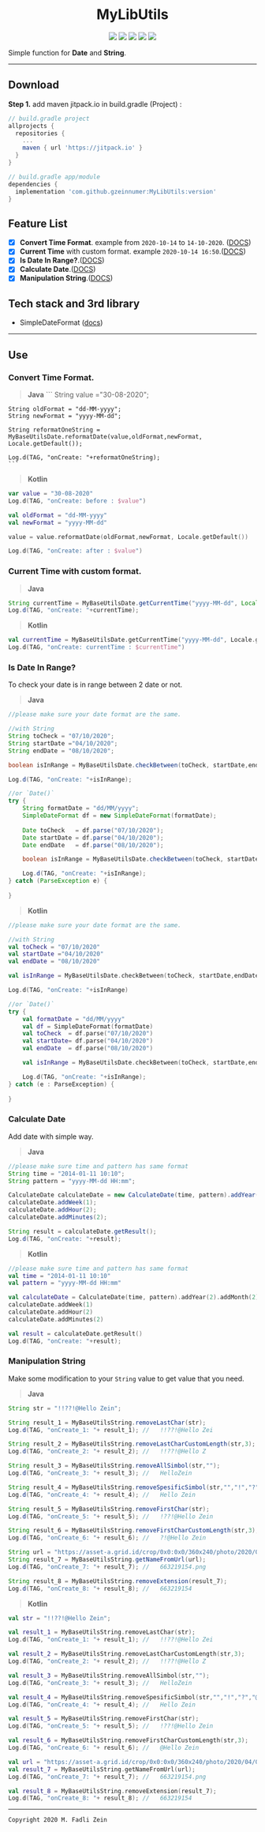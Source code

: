 <h1 align="center">
    MyLibUtils
</h1>

<p align="center">
    <a><img src="https://img.shields.io/badge/Version-0.2.0-brightgreen.svg?style=flat"></a>
    <a><img src="https://img.shields.io/badge/ID-gzeinnumer-blue.svg?style=flat"></a>
    <a><img src="https://img.shields.io/badge/Java-Suport-green?logo=java&style=flat"></a>
    <a><img src="https://img.shields.io/badge/Koltin-Suport-green?logo=kotlin&style=flat"></a>
    <a href="https://github.com/gzeinnumer"><img src="https://img.shields.io/github/followers/gzeinnumer?label=follow&style=social"></a>
    <br>
    <p>Simple function for <b>Date</b> and <b>String</b>.</p>
</p>

---
## Download
**Step 1.** add maven jitpack.io in build.gradle (Project) :
```gradle
// build.gradle project
allprojects {
  repositories {
    ...
    maven { url 'https://jitpack.io' }
  }
}

// build.gradle app/module
dependencies {
  implementation 'com.github.gzeinnumer:MyLibUtils:version'
}
```

## Feature List
- [x] **Convert Time Format**. example from `2020-10-14` to `14-10-2020`. ([DOCS](https://github.com/gzeinnumer/MyLibUtils#convert-time-format))
- [x] **Current Time** with custom format. example `2020-10-14 16:50`.([DOCS](https://github.com/gzeinnumer/MyLibUtils#current-time-with-custom-format))
- [x] **Is Date In Range?**.([DOCS](https://github.com/gzeinnumer/MyLibUtils#is-date-in-range))
- [x] **Calculate Date**.([DOCS](https://github.com/gzeinnumer/MyLibUtils#calculate-date))
- [x] **Manipulation String**.([DOCS](https://github.com/gzeinnumer/MyLibUtils#manipulation-string))

## Tech stack and 3rd library
- SimpleDateFormat ([docs](https://developer.android.com/reference/java/text/SimpleDateFormat))

---
## Use

### Convert **Time Format**.
> **Java**
    ```
    String value ="30-08-2020";

    String oldFormat = "dd-MM-yyyy";
    String newFormat = "yyyy-MM-dd";
    
    String reformatOneString = MyBaseUtilsDate.reformatDate(value,oldFormat,newFormat, Locale.getDefault());
    
    Log.d(TAG, "onCreate: "+reformatOneString);
    ```
> **Kotlin**
```kotlin
var value = "30-08-2020"
Log.d(TAG, "onCreate: before : $value")

val oldFormat = "dd-MM-yyyy"
val newFormat = "yyyy-MM-dd"

value = value.reformatDate(oldFormat,newFormat, Locale.getDefault())

Log.d(TAG, "onCreate: after : $value")
```

### **Current Time** with custom format.
> **Java**
```java
String currentTime = MyBaseUtilsDate.getCurrentTime("yyyy-MM-dd", Locale.getDefault());
Log.d(TAG, "onCreate: "+currentTime);
```
> **Kotlin**
```kotlin
val currentTime = MyBaseUtilsDate.getCurrentTime("yyyy-MM-dd", Locale.getDefault())
Log.d(TAG, "onCreate: currentTime : $currentTime")
```

### **Is Date In Range?**
To check your date is in range between 2 date or not.
> **Java**
```java
//please make sure your date format are the same.

//with String
String toCheck = "07/10/2020";
String startDate ="04/10/2020";
String endDate = "08/10/2020";

boolean isInRange = MyBaseUtilsDate.checkBetween(toCheck, startDate,endDate);

Log.d(TAG, "onCreate: "+isInRange);

//or `Date()`
try {
    String formatDate = "dd/MM/yyyy";
    SimpleDateFormat df = new SimpleDateFormat(formatDate);
    
    Date toCheck   = df.parse("07/10/2020");
    Date startDate = df.parse("04/10/2020");
    Date endDate   = df.parse("08/10/2020");

    boolean isInRange = MyBaseUtilsDate.checkBetween(toCheck, startDate,endDate);

    Log.d(TAG, "onCreate: "+isInRange);
} catch (ParseException e) {
    
}
```
> **Kotlin**
```kotlin
//please make sure your date format are the same.

//with String
val toCheck = "07/10/2020"
val startDate ="04/10/2020"
val endDate = "08/10/2020"

val isInRange = MyBaseUtilsDate.checkBetween(toCheck, startDate,endDate)

Log.d(TAG, "onCreate: "+isInRange)

//or `Date()`
try {
    val formatDate = "dd/MM/yyyy"
    val df = SimpleDateFormat(formatDate)
    val toCheck  = df.parse("07/10/2020")
    val startDate= df.parse("04/10/2020")
    val endDate  = df.parse("08/10/2020")

    val isInRange = MyBaseUtilsDate.checkBetween(toCheck, startDate,endDate)

    Log.d(TAG, "onCreate: "+isInRange);
} catch (e : ParseException) {
    
}
```

### **Calculate Date**
Add date with simple way.
> **Java**
```java
//please make sure time and pattern has same format
String time = "2014-01-11 10:10";
String pattern = "yyyy-MM-dd HH:mm";

CalculateDate calculateDate = new CalculateDate(time, pattern).addYear(2).addMonth(2).addDay(2);
calculateDate.addWeek(1);
calculateDate.addHour(2);
calculateDate.addMinutes(2);

String result = calculateDate.getResult();
Log.d(TAG, "onCreate: "+result);
```
> **Kotlin**
```kotlin
//please make sure time and pattern has same format
val time = "2014-01-11 10:10"
val pattern = "yyyy-MM-dd HH:mm"

val calculateDate = CalculateDate(time, pattern).addYear(2).addMonth(2).addDay(2)
calculateDate.addWeek(1)
calculateDate.addHour(2)
calculateDate.addMinutes(2)

val result = calculateDate.getResult()
Log.d(TAG, "onCreate: "+result);
```

### **Manipulation String**
Make some modification to your `String` value to get value that you need.
> **Java**
```java
String str = "!!??!@Hello Zein";

String result_1 = MyBaseUtilsString.removeLastChar(str);
Log.d(TAG, "onCreate_1: "+ result_1); //   !!??!@Hello Zei

String result_2 = MyBaseUtilsString.removeLastCharCustomLength(str,3);
Log.d(TAG, "onCreate_2: "+ result_2); //   !!??!@Hello Z

String result_3 = MyBaseUtilsString.removeAllSimbol(str,"");
Log.d(TAG, "onCreate_3: "+ result_3); //   HelloZein

String result_4 = MyBaseUtilsString.removeSpesificSimbol(str,"","!","?","@");
Log.d(TAG, "onCreate_4: "+ result_4); //   Hello Zein

String result_5 = MyBaseUtilsString.removeFirstChar(str);
Log.d(TAG, "onCreate_5: "+ result_5); //   !??!@Hello Zein

String result_6 = MyBaseUtilsString.removeFirstCharCustomLength(str,3);
Log.d(TAG, "onCreate_6: "+ result_6); //   ?!@Hello Zein

String url = "https://asset-a.grid.id/crop/0x0:0x0/360x240/photo/2020/04/09/663219154.png";
String result_7 = MyBaseUtilsString.getNameFromUrl(url);
Log.d(TAG, "onCreate_7: "+ result_7); //   663219154.png

String result_8 = MyBaseUtilsString.removeExtension(result_7);
Log.d(TAG, "onCreate_8: "+ result_8); //   663219154
```
> **Kotlin**
```kotlin
val str = "!!??!@Hello Zein";

val result_1 = MyBaseUtilsString.removeLastChar(str);
Log.d(TAG, "onCreate_1: "+ result_1); //   !!??!@Hello Zei

val result_2 = MyBaseUtilsString.removeLastCharCustomLength(str,3);
Log.d(TAG, "onCreate_2: "+ result_2); //   !!??!@Hello Z

val result_3 = MyBaseUtilsString.removeAllSimbol(str,"");
Log.d(TAG, "onCreate_3: "+ result_3); //   HelloZein

val result_4 = MyBaseUtilsString.removeSpesificSimbol(str,"","!","?","@");
Log.d(TAG, "onCreate_4: "+ result_4); //   Hello Zein

val result_5 = MyBaseUtilsString.removeFirstChar(str);
Log.d(TAG, "onCreate_5: "+ result_5); //   !??!@Hello Zein

val result_6 = MyBaseUtilsString.removeFirstCharCustomLength(str,3);
Log.d(TAG, "onCreate_6: "+ result_6); //   @Hello Zein

val url = "https://asset-a.grid.id/crop/0x0:0x0/360x240/photo/2020/04/09/663219154.png";
val result_7 = MyBaseUtilsString.getNameFromUrl(url);
Log.d(TAG, "onCreate_7: "+ result_7); //   663219154.png

val result_8 = MyBaseUtilsString.removeExtension(result_7);
Log.d(TAG, "onCreate_8: "+ result_8); //   663219154
```

---

```
Copyright 2020 M. Fadli Zein
```
